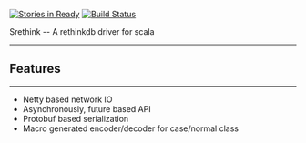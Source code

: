 [![Stories in Ready](https://badge.waffle.io/jilen/srethink.png?label=ready&title=Ready)](https://waffle.io/jilen/srethink)
[![Build Status](https://travis-ci.org/jilen/srethink.svg?branch=master)](https://travis-ci.org/jilen/srethink)


Srethink -- A rethinkdb driver for scala
*****************************************

Features
--------
********

+  Netty based network IO
+  Asynchronously, future based API
+  Protobuf based serialization
+  Macro generated encoder/decoder for case/normal class
